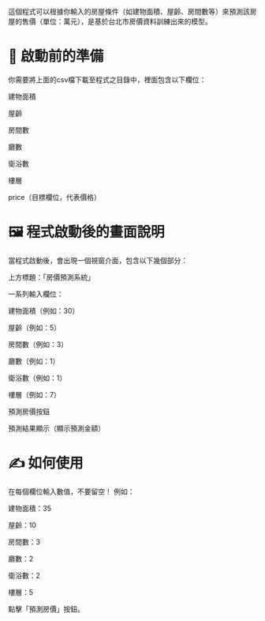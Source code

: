 這個程式可以根據你輸入的房屋條件（如建物面積、屋齡、房間數等）來預測該房屋的售價（單位：萬元），是基於台北市房價資料訓練出來的模型。

# 🧠 啟動前的準備

你需要將上面的csv檔下載至程式之目錄中，裡面包含以下欄位：

建物面積

屋齡

房間數

廳數

衛浴數

樓層

price（目標欄位，代表價格）


# 🖼️ 程式啟動後的畫面說明

當程式啟動後，會出現一個視窗介面，包含以下幾個部分：

上方標題：「房價預測系統」

一系列輸入欄位：

建物面積（例如：30）

屋齡（例如：5）

房間數（例如：3）

廳數（例如：1）

衛浴數（例如：1）

樓層（例如：7）

預測房價按鈕

預測結果顯示（顯示預測金額）

# ✍️ 如何使用

在每個欄位輸入數值，不要留空！ 例如：

建物面積：35

屋齡：10

房間數：3

廳數：2

衛浴數：2

樓層：5

點擊「預測房價」按鈕。




